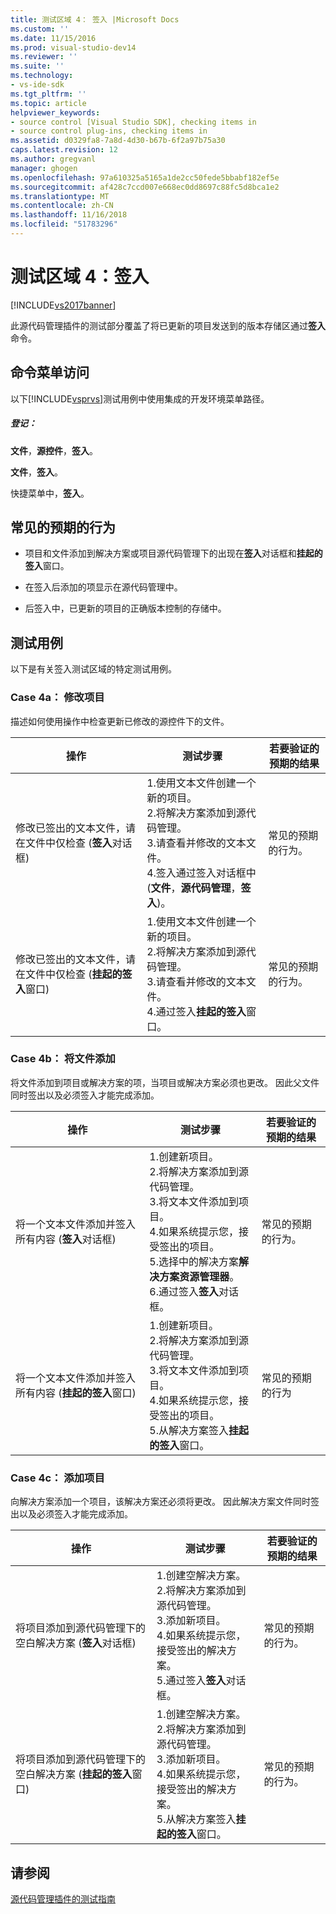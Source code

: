 ```yaml
---
title: 测试区域 4： 签入 |Microsoft Docs
ms.custom: ''
ms.date: 11/15/2016
ms.prod: visual-studio-dev14
ms.reviewer: ''
ms.suite: ''
ms.technology:
- vs-ide-sdk
ms.tgt_pltfrm: ''
ms.topic: article
helpviewer_keywords:
- source control [Visual Studio SDK], checking items in
- source control plug-ins, checking items in
ms.assetid: d0329fa8-7a8d-4d30-b67b-6f2a97b75a30
caps.latest.revision: 12
ms.author: gregvanl
manager: ghogen
ms.openlocfilehash: 97a610325a5165a1de2cc50fede5bbabf182ef5e
ms.sourcegitcommit: af428c7ccd007e668ec0dd8697c88fc5d8bca1e2
ms.translationtype: MT
ms.contentlocale: zh-CN
ms.lasthandoff: 11/16/2018
ms.locfileid: "51783296"
---
```

# <a name="test-area-4-check-in"></a>测试区域 4：签入
[!INCLUDE[vs2017banner](../../includes/vs2017banner.md)]

此源代码管理插件的测试部分覆盖了将已更新的项目发送到的版本存储区通过**签入**命令。  
  
## <a name="command-menu-access"></a>命令菜单访问  
 以下[!INCLUDE[vsprvs](../../includes/vsprvs-md.md)]测试用例中使用集成的开发环境菜单路径。  
  
##### <a name="check-in"></a>登记：  
 **文件**，**源控件**，**签入**。  
  
 **文件**，**签入**。  
  
 快捷菜单中，**签入**。  
  
## <a name="common-expected-behavior"></a>常见的预期的行为  
  
-   项目和文件添加到解决方案或项目源代码管理下的出现在**签入**对话框和**挂起的签入**窗口。  
  
-   在签入后添加的项显示在源代码管理中。  
  
-   后签入中，已更新的项目的正确版本控制的存储中。  
  
## <a name="test-cases"></a>测试用例  
 以下是有关签入测试区域的特定测试用例。  
  
### <a name="case-4a-modified-items"></a>Case 4a： 修改项目  
 描述如何使用操作中检查更新已修改的源控件下的文件。  
  
|操作|测试步骤|若要验证的预期的结果|  
|------------|----------------|--------------------------------|  
|修改已签出的文本文件，请在文件中仅检查 (**签入**对话框)|1.使用文本文件创建一个新的项目。<br />2.将解决方案添加到源代码管理。<br />3.请查看并修改的文本文件。<br />4.签入通过签入对话框中 (**文件**，**源代码管理**，**签入**)。|常见的预期的行为。|  
|修改已签出的文本文件，请在文件中仅检查 (**挂起的签入**窗口)|1.使用文本文件创建一个新的项目。<br />2.将解决方案添加到源代码管理。<br />3.请查看并修改的文本文件。<br />4.通过签入**挂起的签入**窗口。|常见的预期的行为。|  
  
### <a name="case-4b-adding-files"></a>Case 4b： 将文件添加  
 将文件添加到项目或解决方案的项，当项目或解决方案必须也更改。 因此父文件同时签出以及必须签入才能完成添加。  
  
|操作|测试步骤|若要验证的预期的结果|  
|------------|----------------|--------------------------------|  
|将一个文本文件添加并签入所有内容 (**签入**对话框)|1.创建新项目。<br />2.将解决方案添加到源代码管理。<br />3.将文本文件添加到项目。<br />4.如果系统提示您，接受签出的项目。<br />5.选择中的解决方案**解决方案资源管理器**。<br />6.通过签入**签入**对话框。|常见的预期的行为。|  
|将一个文本文件添加并签入所有内容 (**挂起的签入**窗口)|1.创建新项目。<br />2.将解决方案添加到源代码管理。<br />3.将文本文件添加到项目。<br />4.如果系统提示您，接受签出的项目。<br />5.从解决方案签入**挂起的签入**窗口。|常见的预期的行为|  
  
### <a name="case-4c-adding-projects"></a>Case 4c： 添加项目  
 向解决方案添加一个项目，该解决方案还必须将更改。 因此解决方案文件同时签出以及必须签入才能完成添加。  
  
|操作|测试步骤|若要验证的预期的结果|  
|------------|----------------|--------------------------------|  
|将项目添加到源代码管理下的空白解决方案 (**签入**对话框)|1.创建空解决方案。<br />2.将解决方案添加到源代码管理。<br />3.添加新项目。<br />4.如果系统提示您，接受签出的解决方案。<br />5.通过签入**签入**对话框。|常见的预期的行为。|  
|将项目添加到源代码管理下的空白解决方案 (**挂起的签入**窗口)|1.创建空解决方案。<br />2.将解决方案添加到源代码管理。<br />3.添加新项目。<br />4.如果系统提示您，接受签出的解决方案。<br />5.从解决方案签入**挂起的签入**窗口。|常见的预期的行为。|  
  
## <a name="see-also"></a>请参阅  
 [源代码管理插件的测试指南](../../extensibility/internals/test-guide-for-source-control-plug-ins.md)

